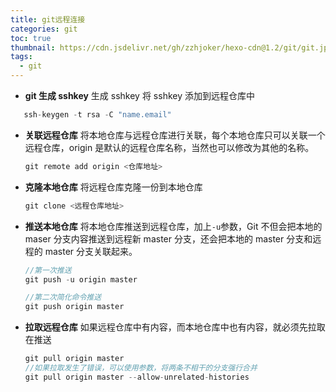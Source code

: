 ```yaml
---
title: git远程连接
categories: git
toc: true
thumbnail: https://cdn.jsdelivr.net/gh/zzhjoker/hexo-cdn@1.2/git/git.jpg
tags:
  - git
---
```


- **git 生成 sshkey**
  生成 sshkey 将 sshkey 添加到远程仓库中

```javascript
   ssh-keygen -t rsa -C "name.email"
```

<!--more-->

- **关联远程仓库**
  将本地仓库与远程仓库进行关联，每个本地仓库只可以关联一个远程仓库，origin 是默认的远程仓库名称，当然也可以修改为其他的名称。

  ```javascript
  git remote add origin <仓库地址>
  ```

* **克隆本地仓库**
  将远程仓库克隆一份到本地仓库
  ```javascript
  git clone <远程仓库地址>
  ```
* **推送本地仓库**
  将本地仓库推送到远程仓库，加上`-u`参数，Git 不但会把本地的 maser 分支内容推送到远程新 master 分支，还会把本地的 master 分支和远程的 master 分支关联起来。

  ```javascript
  //第一次推送
  git push -u origin master

  //第二次简化命令推送
  git push origin master
  ```

* **拉取远程仓库**
  如果远程仓库中有内容，而本地仓库中也有内容，就必须先拉取在推送

  ```javascript
  git pull origin master
  //如果拉取发生了错误，可以使用参数，将两条不相干的分支强行合并
  git pull origin master --allow-unrelated-histories
  ```
